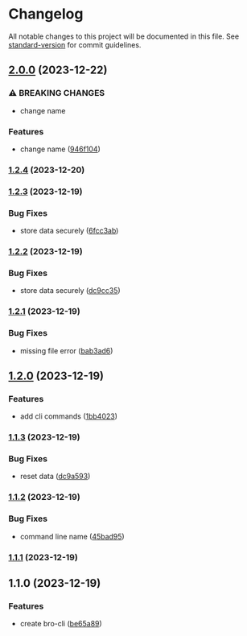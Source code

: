 # Changelog

All notable changes to this project will be documented in this file. See [standard-version](https://github.com/conventional-changelog/standard-version) for commit guidelines.

## [2.0.0](https://github.com/sujeet-agrahari/ez-note/compare/v1.2.4...v2.0.0) (2023-12-22)


### ⚠ BREAKING CHANGES

* change name

### Features

* change name ([946f104](https://github.com/sujeet-agrahari/ez-note/commit/946f104b302f250104c2ede697aaf5e5825c35a0))

### [1.2.4](https://github.com/sujeet-agrahari/bhaiya/compare/v1.2.3...v1.2.4) (2023-12-20)

### [1.2.3](https://github.com/sujeet-agrahari/bro-cli/compare/v1.2.2...v1.2.3) (2023-12-19)


### Bug Fixes

* store data securely ([6fcc3ab](https://github.com/sujeet-agrahari/bro-cli/commit/6fcc3ab39bd5032e7874b51d9abc696621ca8544))

### [1.2.2](https://github.com/sujeet-agrahari/bro-cli/compare/v1.2.1...v1.2.2) (2023-12-19)


### Bug Fixes

* store data securely ([dc9cc35](https://github.com/sujeet-agrahari/bro-cli/commit/dc9cc35f11f7c06aa874f04710af1c9c6946a7bd))

### [1.2.1](https://github.com/sujeet-agrahari/bro-cli/compare/v1.2.0...v1.2.1) (2023-12-19)


### Bug Fixes

* missing file error ([bab3ad6](https://github.com/sujeet-agrahari/bro-cli/commit/bab3ad67efffff8bb66e834ae82a4f1d955095ff))

## [1.2.0](https://github.com/sujeet-agrahari/bro-cli/compare/v1.1.3...v1.2.0) (2023-12-19)


### Features

* add cli commands ([1bb4023](https://github.com/sujeet-agrahari/bro-cli/commit/1bb402375a385338df84d67666f1889795a67e2b))

### [1.1.3](https://github.com/sujeet-agrahari/bro-cli/compare/v1.1.2...v1.1.3) (2023-12-19)


### Bug Fixes

* reset data ([dc9a593](https://github.com/sujeet-agrahari/bro-cli/commit/dc9a59328a0aa6d81f26ea37a001ccd9036dd03d))

### [1.1.2](https://github.com/sujeet-agrahari/bro-cli/compare/v1.1.1...v1.1.2) (2023-12-19)


### Bug Fixes

* command line name ([45bad95](https://github.com/sujeet-agrahari/bro-cli/commit/45bad955eb5d481f8fa5a7ae5f2fca478a240d96))

### [1.1.1](https://github.com/sujeet-agrahari/bro-cli/compare/v1.1.0...v1.1.1) (2023-12-19)

## 1.1.0 (2023-12-19)


### Features

* create bro-cli ([be65a89](https://github.com/sujeet-agrahari/bro-cli/commit/be65a893a9d08cbf5e066662dd06908edafce915))
